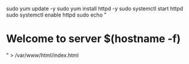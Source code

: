 sudo yum update -y
sudo yum install httpd -y
sudo systemctl start httpd
sudo systemctl enable httpd
sudo echo "<h1>Welcome to server $(hostname -f)</h1>" > /var/www/html/index.html
